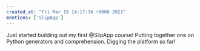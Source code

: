 ```yaml
---
created_at: "Fri Mar 19 14:17:36 +0000 2021"
mentions: ['SlipApp']
---
```


Just started building out my first @SlipApp course! Putting together one on Python generators and comprehension. Digging the platform so far!